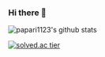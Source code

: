 ### Hi there 👋

![papari1123's github stats](https://github-readme-stats.vercel.app/api?username=papari1123&show_icons=true)  

[![solved.ac tier](http://mazassumnida.wtf/api/generate_badge?boj=dltjdrn1123)](https://solved.ac/dltjdrn1123)

<!--
**papari1123/papari1123** is a ✨ _special_ ✨ repository because its `README.md` (this file) appears on your GitHub profile.

Here are some ideas to get you started:

- 🔭 I’m currently working on ...
- 🌱 I’m currently learning ...
- 👯 I’m looking to collaborate on ...
- 🤔 I’m looking for help with ...
- 💬 Ask me about ...
- 📫 How to reach me: ...
- 😄 Pronouns: ...
- ⚡ Fun fact: ...
-->
